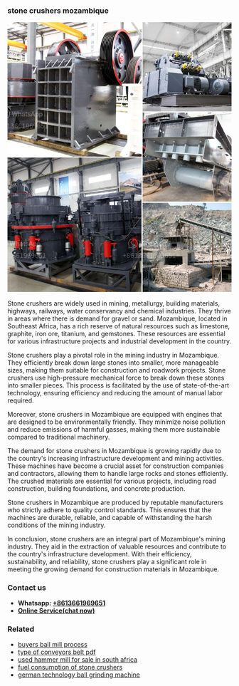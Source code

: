 <h3>stone crushers mozambique</h3><img src='1702950574.jpg' alt=''><p>Stone crushers are widely used in mining, metallurgy, building materials, highways, railways, water conservancy and chemical industries. They thrive in areas where there is demand for gravel or sand. Mozambique, located in Southeast Africa, has a rich reserve of natural resources such as limestone, graphite, iron ore, titanium, and gemstones. These resources are essential for various infrastructure projects and industrial development in the country.</p><p>Stone crushers play a pivotal role in the mining industry in Mozambique. They efficiently break down large stones into smaller, more manageable sizes, making them suitable for construction and roadwork projects. Stone crushers use high-pressure mechanical force to break down these stones into smaller pieces. This process is facilitated by the use of state-of-the-art technology, ensuring efficiency and reducing the amount of manual labor required.</p><p>Moreover, stone crushers in Mozambique are equipped with engines that are designed to be environmentally friendly. They minimize noise pollution and reduce emissions of harmful gasses, making them more sustainable compared to traditional machinery.</p><p>The demand for stone crushers in Mozambique is growing rapidly due to the country's increasing infrastructure development and mining activities. These machines have become a crucial asset for construction companies and contractors, allowing them to handle large rocks and stones efficiently. The crushed materials are essential for various projects, including road construction, building foundations, and concrete production.</p><p>Stone crushers in Mozambique are produced by reputable manufacturers who strictly adhere to quality control standards. This ensures that the machines are durable, reliable, and capable of withstanding the harsh conditions of the mining industry.</p><p>In conclusion, stone crushers are an integral part of Mozambique's mining industry. They aid in the extraction of valuable resources and contribute to the country's infrastructure development. With their efficiency, sustainability, and reliability, stone crushers play a significant role in meeting the growing demand for construction materials in Mozambique.</p><h3>Contact us</h3><ul><li><strong>Whatsapp:&nbsp;<a href="https://wa.me/8613661969651">+8613661969651</a></strong></li><li><a href="https://swt.shibang-china.com/?git&amp;zhl&amp;stone crushers mozambique"><strong>Online Service(chat now)</strong></a></li></ul><h3>Related</h3><ul><li><a href='buyers ball mill process.md'>buyers ball mill process</a></li><li><a href='type of conveyors belt pdf.md'>type of conveyors belt pdf</a></li><li><a href='used hammer mill for sale in south africa.md'>used hammer mill for sale in south africa</a></li><li><a href='fuel consumption of stone crushers.md'>fuel consumption of stone crushers</a></li><li><a href='german technology ball grinding machine.md'>german technology ball grinding machine</a></li></ul>